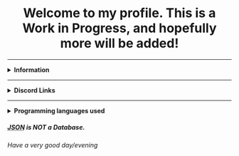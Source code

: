 <h1 style="text-align: center">Welcome to my profile. This is a Work in Progress, and hopefully more will be added!</h1>
<hr/>
<details>
  <summary><strong>Information</strong></summary>
  <ul>
    <li><a href="https://en.pronouns.page/@dog_knife" target="_blank">Pronouns.page</a></li>
  </ul>
 </details>
<hr />
<details>
  <summary><strong>Discord Links</strong></summary>
  <ul>
    <li>Discord: Dog Knife#6085</li>
    <li><a href="https://dsc.gg/lgbtqland" target="_blank">My Discord Server (LGBTQ+ Land)</a></li>
    <li><a href="https://discord.gg/vB32P6FmPX" target="_blank">Froggie Cult</a></li>
  </ul>
 </details>
<hr />
 <details>
  <summary><strong>Programming languages used</strong></summary>
  <ul style="list-style-type: circle">
    <li>LUA (for Roblox)</li>
    <li><a href="https://python.org">Python</a> (Discord Bot Development)</li>
    <li>Visual Basic (School Computer Programming classes 1 & 2)</li>
    <li><abbr title="HyperText Markup Language">html</abbr> and <abbr title="JavaScript">JS</abbr> (soon)</li>
  </ul>
 </details>
<h5><abbr title="JavaScript Object Notation">JSON</abbr> is NOT a Database.</h5>
<h6>Have a very good day/evening</h6>
